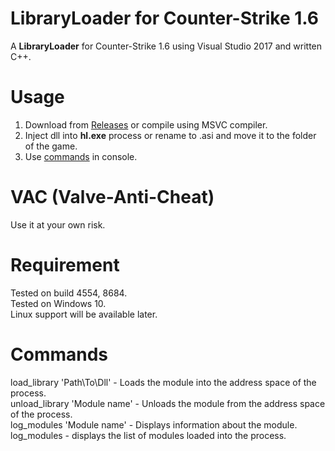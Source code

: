 # LibraryLoader for Counter-Strike 1.6
A **LibraryLoader** for Counter-Strike 1.6 using Visual Studio 2017 and written C++.
# Usage
1. Download from [Releases](https://github.com/Dae-Moon/LibraryLoader/releases) or compile using MSVC compiler.
2. Inject dll into **hl.exe** process or rename to .asi and move it to the folder of the game.
3. Use [commands](https://github.com/Dae-Moon/LibraryLoader?tab=readme-ov-file#commands) in console.
# VAC (Valve-Anti-Cheat)
Use it at your own risk.
# Requirement
Tested on build 4554, 8684.\
Tested on Windows 10.\
Linux support will be available later.
# Commands
load_library 'Path\To\Dll' - Loads the module into the address space of the process.\
unload_library 'Module name' - Unloads the module from the address space of the process.\
log_modules 'Module name' - Displays information about the module.\
log_modules - displays the list of modules loaded into the process.
